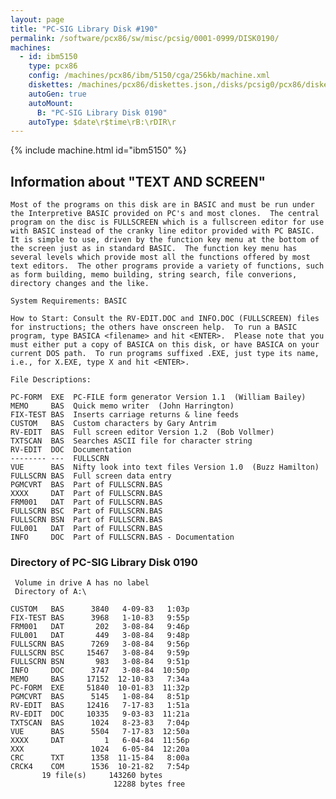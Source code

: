 ```yaml
---
layout: page
title: "PC-SIG Library Disk #190"
permalink: /software/pcx86/sw/misc/pcsig/0001-0999/DISK0190/
machines:
  - id: ibm5150
    type: pcx86
    config: /machines/pcx86/ibm/5150/cga/256kb/machine.xml
    diskettes: /machines/pcx86/diskettes.json,/disks/pcsig0/pcx86/diskettes.json
    autoGen: true
    autoMount:
      B: "PC-SIG Library Disk 0190"
    autoType: $date\r$time\rB:\rDIR\r
---
```


{% include machine.html id="ibm5150" %}

## Information about "TEXT AND SCREEN"

    Most of the programs on this disk are in BASIC and must be run under
    the Interpretive BASIC provided on PC's and most clones.  The central
    program on the disc is FULLSCREEN which is a fullscreen editor for use
    with BASIC instead of the cranky line editor provided with PC BASIC.
    It is simple to use, driven by the function key menu at the bottom of
    the screen just as in standard BASIC.  The function key menu has
    several levels which provide most all the functions offered by most
    text editors.  The other programs provide a variety of functions, such
    as form building, memo building, string search, file converions,
    directory changes and the like.
    
    System Requirements: BASIC
    
    How to Start: Consult the RV-EDIT.DOC and INFO.DOC (FULLSCREEN) files
    for instructions; the others have onscreen help.  To run a BASIC
    program, type BASICA <filename> and hit <ENTER>.  Please note that you
    must either put a copy of BASICA on this disk, or have BASICA on your
    current DOS path.  To run programs suffixed .EXE, just type its name,
    i.e., for X.EXE, type X and hit <ENTER>.
    
    File Descriptions:
    
    PC-FORM  EXE  PC-FILE form generator Version 1.1  (William Bailey)
    MEMO     BAS  Quick memo writer  (John Harrington)
    FIX-TEST BAS  Inserts carriage returns & line feeds
    CUSTOM   BAS  Custom characters by Gary Antrim
    RV-EDIT  BAS  Full screen editor Version 1.2  (Bob Vollmer)
    TXTSCAN  BAS  Searches ASCII file for character string
    RV-EDIT  DOC  Documentation
    -------- ---  FULLSCRN
    VUE      BAS  Nifty look into text files Version 1.0  (Buzz Hamilton)
    FULLSCRN BAS  Full screen data entry
    PGMCVRT  BAS  Part of FULLSCRN.BAS
    XXXX     DAT  Part of FULLSCRN.BAS
    FRM001   DAT  Part of FULLSCRN.BAS
    FULLSCRN BSC  Part of FULLSCRN.BAS
    FULLSCRN BSN  Part of FULLSCRN.BAS
    FUL001   DAT  Part of FULLSCRN.BAS
    INFO     DOC  Part of FULLSCRN.BAS - Documentation

### Directory of PC-SIG Library Disk 0190

     Volume in drive A has no label
     Directory of A:\

    CUSTOM   BAS      3840   4-09-83   1:03p
    FIX-TEST BAS      3968   1-10-83   9:55p
    FRM001   DAT       202   3-08-84   9:46p
    FUL001   DAT       449   3-08-84   9:48p
    FULLSCRN BAS      7269   3-08-84   9:56p
    FULLSCRN BSC     15467   3-08-84   9:59p
    FULLSCRN BSN       983   3-08-84   9:51p
    INFO     DOC      3747   3-08-84  10:50p
    MEMO     BAS     17152  12-10-83   7:34a
    PC-FORM  EXE     51840  10-01-83  11:32p
    PGMCVRT  BAS      5145   1-08-84   8:51p
    RV-EDIT  BAS     12416   7-17-83   1:51a
    RV-EDIT  DOC     10335   9-03-83  11:21a
    TXTSCAN  BAS      1024   8-23-83   7:04p
    VUE      BAS      5504   7-17-83  12:50a
    XXXX     DAT         1   6-04-84  11:56p
    XXX               1024   6-05-84  12:20a
    CRC      TXT      1358  11-15-84   8:00a
    CRCK4    COM      1536  10-21-82   7:54p
           19 file(s)     143260 bytes
                           12288 bytes free
